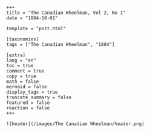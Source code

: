 
    +++
    title = "The Canadian Wheelman, Vol 2, No 1"
    date = "1884-10-01"

    template = "post.html"

    [taxonomies]
    tags = ["The Canadian Wheelman", "1884"]

    [extra]
    lang = "en"
    toc = true
    comment = true
    copy = true
    math = false
    mermaid = false
    display_tags = true
    truncate_summary = false
    featured = false
    reaction = false
    +++

    ![header](/images/The Canadian Wheelman/header.png)

    